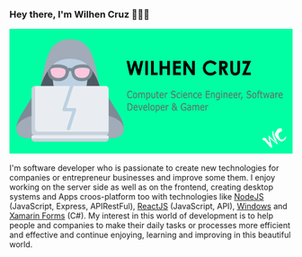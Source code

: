 ### Hey there, I'm Wilhen Cruz 👋👨‍💻

![banner](https://raw.githubusercontent.com/wilhenc36/wilhenc36/main/banner.png)

I'm software developer who is passionate to create new technologies for companies or entrepreneur businesses and improve some them. I enjoy working on the server side as well as on the frontend, creating desktop systems and Apps croos-platform too with technologies like <a href="https://nodejs.dev/learn/introduction-to-nodejs">NodeJS</a> (JavaScript, Express, APIRestFul), <a href="https://reactjs.org/docs/getting-started.html">ReactJS</a> (JavaScript, API), <a href="https://docs.microsoft.com/en-us/dotnet/desktop/winforms/overview/?view=netdesktop-5.0">Windows</a> and <a href="https://docs.microsoft.com/en-us/xamarin/get-started/what-is-xamarin">Xamarin Forms</a> (C#). My interest in this world of development is to help people and companies to make their daily tasks or processes more efficient and effective and continue enjoying, learning and improving in this beautiful world.



<!--
**wilhenc36/wilhenc36** is a ✨ _special_ ✨ repository because its `README.md` (this file) appears on your GitHub profile.

Here are some ideas to get you started:

- 🔭 I’m currently working on ...
- 🌱 I’m currently learning ...
- 👯 I’m looking to collaborate on ...
- 🤔 I’m looking for help with ...
- 💬 Ask me about ...
- 📫 How to reach me: ...
- 😄 Pronouns: ...
- ⚡ Fun fact: ...
-->
